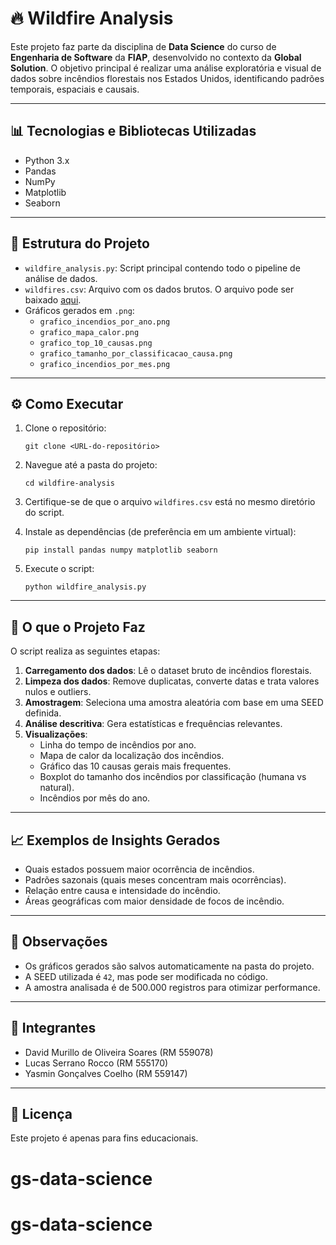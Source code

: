 # 🔥 Wildfire Analysis

Este projeto faz parte da disciplina de **Data Science** do curso de **Engenharia de Software** da **FIAP**, desenvolvido no contexto da **Global Solution**. O objetivo principal é realizar uma análise exploratória e visual de dados sobre incêndios florestais nos Estados Unidos, identificando padrões temporais, espaciais e causais.

---

## 📊 Tecnologias e Bibliotecas Utilizadas

- Python 3.x  
- Pandas  
- NumPy  
- Matplotlib  
- Seaborn  

---

## 📁 Estrutura do Projeto

- `wildfire_analysis.py`: Script principal contendo todo o pipeline de análise de dados.
- `wildfires.csv`: Arquivo com os dados brutos. O arquivo pode ser baixado [aqui](https://www.kaggle.com/datasets/behroozsohrabi/us-wildfire-records-6th-edition?select=data.csv).
- Gráficos gerados em `.png`:
  - `grafico_incendios_por_ano.png`
  - `grafico_mapa_calor.png`
  - `grafico_top_10_causas.png`
  - `grafico_tamanho_por_classificacao_causa.png`
  - `grafico_incendios_por_mes.png`

---

## ⚙️ Como Executar

1. Clone o repositório:

       git clone <URL-do-repositório>

2. Navegue até a pasta do projeto:

       cd wildfire-analysis

3. Certifique-se de que o arquivo `wildfires.csv` está no mesmo diretório do script.

4. Instale as dependências (de preferência em um ambiente virtual):

       pip install pandas numpy matplotlib seaborn

5. Execute o script:

       python wildfire_analysis.py

---

## 🧠 O que o Projeto Faz

O script realiza as seguintes etapas:

1. **Carregamento dos dados**: Lê o dataset bruto de incêndios florestais.
2. **Limpeza dos dados**: Remove duplicatas, converte datas e trata valores nulos e outliers.
3. **Amostragem**: Seleciona uma amostra aleatória com base em uma SEED definida.
4. **Análise descritiva**: Gera estatísticas e frequências relevantes.
5. **Visualizações**:
   - Linha do tempo de incêndios por ano.
   - Mapa de calor da localização dos incêndios.
   - Gráfico das 10 causas gerais mais frequentes.
   - Boxplot do tamanho dos incêndios por classificação (humana vs natural).
   - Incêndios por mês do ano.

---

## 📈 Exemplos de Insights Gerados

- Quais estados possuem maior ocorrência de incêndios.
- Padrões sazonais (quais meses concentram mais ocorrências).
- Relação entre causa e intensidade do incêndio.
- Áreas geográficas com maior densidade de focos de incêndio.

---

## 📌 Observações

- Os gráficos gerados são salvos automaticamente na pasta do projeto.
- A SEED utilizada é `42`, mas pode ser modificada no código.
- A amostra analisada é de 500.000 registros para otimizar performance.

---

## 👥 Integrantes

- David Murillo de Oliveira Soares (RM 559078)
- Lucas Serrano Rocco (RM 555170)
- Yasmin Gonçalves Coelho (RM 559147)

---

## 🧾 Licença

Este projeto é apenas para fins educacionais.
# gs-data-science
# gs-data-science
